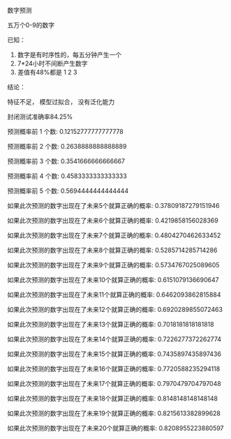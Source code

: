 数字预测

五万个0-9的数字

已知：

1. 数字是有时序性的，每五分钟产生一个
2. 7\*24小时不间断产生数字
3. 差值有48%都是 1 2 3


结论：

特征不足， 模型过拟合， 没有泛化能力

封闭测试准确率84.25%

预测概率前 1 个数: 0.12152777777777778

预测概率前 2 个数: 0.2638888888888889

预测概率前 3 个数: 0.3541666666666667

预测概率前 4 个数: 0.4583333333333333

预测概率前 5 个数: 0.5694444444444444

如果此次预测的数字出现在了未来5个就算正确的概率: 0.37809187279151946

如果此次预测的数字出现在了未来6个就算正确的概率: 0.4219858156028369

如果此次预测的数字出现在了未来7个就算正确的概率: 0.4804270462633452

如果此次预测的数字出现在了未来8个就算正确的概率: 0.5285714285714286

如果此次预测的数字出现在了未来9个就算正确的概率: 0.5734767025089605

如果此次预测的数字出现在了未来10个就算正确的概率: 0.6151079136690647

如果此次预测的数字出现在了未来11个就算正确的概率: 0.6462093862815884

如果此次预测的数字出现在了未来12个就算正确的概率: 0.6920289855072463

如果此次预测的数字出现在了未来13个就算正确的概率: 0.7018181818181818

如果此次预测的数字出现在了未来14个就算正确的概率: 0.7226277372262774

如果此次预测的数字出现在了未来15个就算正确的概率: 0.7435897435897436

如果此次预测的数字出现在了未来16个就算正确的概率: 0.7720588235294118

如果此次预测的数字出现在了未来17个就算正确的概率: 0.7970479704797048

如果此次预测的数字出现在了未来18个就算正确的概率: 0.8148148148148148

如果此次预测的数字出现在了未来19个就算正确的概率: 0.8215613382899628

如果此次预测的数字出现在了未来20个就算正确的概率: 0.8208955223880597
